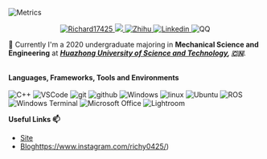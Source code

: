 ![Metrics](https://metrics.lecoq.io/Richard17425?template=classic&isocalendar=1&languages=1&lines=1&base=header%2C%20activity%2C%20community%2C%20repositories%2C%20metadata&base.indepth=false&base.hireable=false&base.skip=false&isocalendar=false&isocalendar.duration=half-year&languages=false&languages.limit=8&languages.threshold=0%25&languages.other=false&languages.colors=github&languages.sections=most-used&languages.indepth=false&languages.analysis.timeout=15&languages.categories=markup%2C%20programming&languages.recent.categories=markup%2C%20programming&languages.recent.load=300&languages.recent.days=14&lines=false&lines.sections=base&lines.repositories.limit=4&lines.history.limit=1&config.timezone=America%2FDenver)
<p align="center">
<a href="https://github.com/Richard17425">
<img src="https://komarev.com/ghpvc/?username=Richard17425&style=flat-square" alt="Richard17425" />
</a>
 <a href="mailto:richy70425@gmail.com">
 <img src="https://img.shields.io/badge/-richy70425@gmail.com-c14438?style=flat-square&logo=Gmail&logoColor=white&link=mailto:richy70425@gmail.com">
</a>
 <a>
  <a href="https://www.zhihu.com/people/xu-ke-tian-20" target="_blank">
    <img src="https://img.shields.io/badge/知乎-言午-0079FF.svg?style=flat-square&logo=zhihu&logoColor=white" alt="Zhihu">
  </a>
  <a href="https://github.com/Richard17425">
  
<a>  
  <a href="https://www.linkedin.com/in/ruiqi-mao-338077251/" target="_blank">  
   <img src="https://img.shields.io/badge/LinkedIn-Ruiqi Mao-0079FF.svg?style=flat-square&logo=linkedin&logoColor=white" alt="Linkedin">
 </a> 
</a>
   <img alt="QQ" src="https://img.shields.io/badge/-QQ:1529413416-EB1923?style=flat-square&logo=Tencent QQ&logoColor=white" />
   
</p>

🌱 Currently I'm a 2020 undergraduate majoring in **Mechanical Science and Engineering** at ***[Huazhong University of Science and Technology](https://www.hust.edu.cn/), 🇨🇳***. 

<p>
</br><strong>Languages, Frameworks, Tools and Environments</strong></br></br>
<img alt="C++" src="https://img.shields.io/badge/-C++-525288?style=flat-square&logo=c%2B%2B&logoColor=white" />
<img alt="VSCode" src="https://img.shields.io/badge/-VSCode-007ACC?style=flat-square&logo=Visual Studio Code&logoColor=white" />
<img alt="git" src="https://img.shields.io/badge/-Git-5c2223?style=flat-square&logo=git&logoColor=white" />
<img alt="github" src="https://img.shields.io/badge/-GitHub-d13c74?style=flat-square&logo=github&logoColor=white" />
<img alt="Windows" src="https://img.shields.io/badge/-Windows-0078D6?style=flat-square&logo=Windows&logoColor=white" />
<img alt="linux" src="https://img.shields.io/badge/-Linux-8076a3?style=flat-square&logo=linux&logoColor=white" />
<img alt="Ubuntu" src="https://img.shields.io/badge/-Ubuntu-E95420?style=flat-square&logo=Ubuntu&logoColor=white" />
<img alt="ROS" src="https://img.shields.io/badge/-ROS-22314E?style=flat-square&logo=ROS&logoColor=white" />
<img alt="Windows Terminal" src="https://img.shields.io/badge/-Terminal-36292f?style=flat-square&logo=Windows Terminal&logoColor=white" />
<img alt="Microsoft Office" src="https://img.shields.io/badge/-Microsoft Office-D83B01?style=flat-square&logo=Microsoft Office&logoColor=white" />
<img alt="Lightroom" src="https://img.shields.io/badge/-Lightroom-31A8FF?style=flat-square&logo=Adobe Lightroom Classic&logoColor=black" />
</p>


<strong>Useful Links 📫</strong>
* [Site](https://Richard17425.github.io)
* [Blog](https://www.instagram.com/richy0425/)https://www.instagram.com/richy0425/) 

